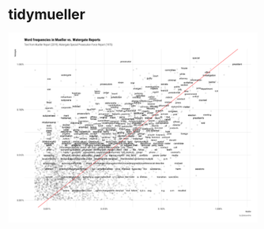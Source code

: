 # tidymueller

![word frequencies in Mueller vs. Watergate Reports](https://raw.githubusercontent.com/batpigandme/tidymueller/master/img/mueller_v_watergate_w_frequencies.png)
